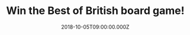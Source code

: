 ---
campaign-uuid: "c-f39cc42b-b0bf-4221-9032-5a3684c656cf"
type: "Competition"
category: "Entertainment"
date: "2018-10-05T09:00:00.000Z"
end-date: "2018-11-05T23:59:00.000Z"
disable-form: false
is_promoted: false
has_entry_page: true
title: "Win the Best of British board game!"
competition-description: "<p>Can you answer the Best of British questions on real-life,\
  \ finger-on-the-pulse of 21st century British lifestyle situations? If you think\
  \ you can, we are sure you won’t want to miss this: we are giving away the Best\
  \ of British board game to one lucky member to win!</p>\r\n<p>Want to have your\
  \ weekend planned? Click below for a chance to win!</p>"
hero-header: "Win the Best of British board game!"
terms-confirmation: "N/A"
banner-img: "https://assets.expresslyapp.com/asset-b91a8c92-e62c-4e86-adc7-402cac5712c9.jpg"
logo-left-href: "aaa.nme.com"
logo-left-image: "https://assets.expresslyapp.com/asset-f76e187a-6e72-4af7-bce4-64e14fcfeba4.jpg"
logo-left-title: "NME AAA"
bg-image-hero: "https://assets.expresslyapp.com/asset-9765f294-ea22-470b-ae63-b6f900307c33.jpg"
bg-image-first: "https://assets.expresslyapp.com/asset-d53f227c-8916-4246-9989-de0a1f869d61.jpg"
section1-content: "</p>A brilliant new game that light heartedly delves into our everyday\
  \ life, reminding us of the diverse, unique and hilarious everyday things, people\
  \ and places that make Britain such an outstanding place to live.There's so much\
  \ about this wonderful country of ours that we take for granted: Blackpool rock,\
  \ deep fried Mars Bars, Big Ben and Eros, Winston Churchill and Thunderbirds…</p>\r\
  \n<p>We are giving away the funniest game to enjoy with your loved ones: The Best\
  \ of British board game. If you are looking forward to have a great fun night, enter\
  \ the form below and it could be yours!</p>"
entry-title: "Win the Best of British board game!"
entry-content: "Enter the draw to win the Best of British board game by completing\
  \ the form below before 23:59 on 5th of November 2018."
has-winner: true
winner-title: "CONGRATULATIONS to Melanie B. who won the Best of British board game!"
winner-banner: "https://assets.expresslyapp.com/asset-ca208f6c-d249-44bf-a7f0-c4c502623976.jpg"
prize-description: "The Best of British board game!"
special-conditions: "Multiple entries are allowed up to one every day.\r\nThis competition\
  \ is also available on: https://https://club.expressly.io/competitions/the-best-of-british-board-game-giveaway"
country-restrictions:
- "GB"
---